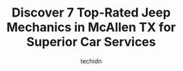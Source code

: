---
layout: ampstory
image: https://images.unsplash.com/photo-1545609904-f2f11654638d?ixlib=rb-4.0.3&ixid=MnwxMjA3fDB8MHxwaG90by1wYWdlfHx8fGVufDB8fHx8&auto=format&fit=crop&w=640&h=853&q=80
author: techidn
featured: false
description: When it comes to maintaining and repairing your vehicle in McAllen TX, USA, you deserve nothing but the best. Thats why the 7 best Jeep Mechanic in the area are here to offer their expertis
title: Discover 7 Top-Rated Jeep Mechanics in McAllen TX for Superior Car Services
cover:
   title: Discover 7 Top-Rated Jeep Mechanics in McAllen TX for Superior Car Services
   subtitle: Rickpate
   background: https://images.unsplash.com/photo-1545609904-f2f11654638d?ixlib=rb-4.0.3&ixid=MnwxMjA3fDB8MHxwaG90by1wYWdlfHx8fGVufDB8fHx8&auto=format&fit=crop&w=640&h=853&q=80

pages: 
 - layout: thirds
   top: <h1>#1 Integrity Auto Repair</h1>
   bottom: "<p>Took my 01 BMW in for an oil leak (oil filter housing) and not only did they get that job done, they noticed another important issue I hadnt caught yet and took care o</p>"
   background: https://www.knot35.com/toplist/wp-content/uploads/2023/06/best-jeep-mechanic-1-in-mcallen-tx-1685835398.jpeg
   backgroundblur: true
 - layout: thirds
   top: <h1>#2 Toys For Trucks - McAllen, TX - Car, Truck, Jeep and Off-Road Accessories</h1>
   bottom: "<p>2701 W Expy 83, McAllen, TX 78503, United States</p>"
   background: https://www.knot35.com/toplist/wp-content/uploads/2023/06/best-jeep-mechanic-2-in-mcallen-tx-1685835399.jpeg
   cta:
      link: https://www.knot35.com/toplist/discover-7-top-rated-jeep-mechanics-in-mcallen-tx-for-superior-car-services/
      text: Discover 7 Top-Rated Jeep Mechanics in McAllen TX for Superior Car Services
 - layout: thirds
   top: <h1>#3 Eagle Automotive</h1>
   bottom: "<p>11400 N 23rd St, McAllen, TX 78504, United States</p>"
   background: https://www.knot35.com/toplist/wp-content/uploads/2023/06/best-jeep-mechanic-3-in-mcallen-tx-1685835399.jpeg
   cta:
      link: https://www.knot35.com/toplist/discover-7-top-rated-jeep-mechanics-in-mcallen-tx-for-superior-car-services/
      text: Discover 7 Top-Rated Jeep Mechanics in McAllen TX for Superior Car Services
 - layout: thirds
   top: <h1>#4 Stutz Auto Service Inc.</h1>
   bottom: "<p>2408 Pecan Blvd, McAllen, TX 78501, United States</p>"
   background: https://images.unsplash.com/photo-1489648022186-8f49310909a0?ixlib=rb-4.0.3&ixid=MnwxMjA3fDB8MHxwaG90by1wYWdlfHx8fGVufDB8fHx8&auto=format&fit=crop&w=640&h=853&q=80
   cta:
      link: https://www.knot35.com/toplist/discover-7-top-rated-jeep-mechanics-in-mcallen-tx-for-superior-car-services/
      text: Discover 7 Top-Rated Jeep Mechanics in McAllen TX for Superior Car Services
 - layout: thirds
   top: <h1>#5 Jauregui Automotive & Performance Center</h1>
   bottom: "<p>2101 W Nolana Ave rear, McAllen, TX 78501, United States</p>"
   background: https://images.unsplash.com/photo-1604871000636-074fa5117945?ixlib=rb-4.0.3&ixid=MnwxMjA3fDB8MHxwaG90by1wYWdlfHx8fGVufDB8fHx8&auto=format&fit=crop&w=640&h=853&q=80
   cta:
      link: https://www.knot35.com/toplist/discover-7-top-rated-jeep-mechanics-in-mcallen-tx-for-superior-car-services/
      text: Discover 7 Top-Rated Jeep Mechanics in McAllen TX for Superior Car Services
 - layout: thirds
   top: <h1>#6 Gregs Repair Services</h1>
   bottom: "<p>4924 N Bentsen Rd, McAllen, TX 78504, United States</p>"
   background: https://plus.unsplash.com/premium_photo-1664640458616-3c74f8cb4589?ixlib=rb-4.0.3&ixid=MnwxMjA3fDB8MHxwaG90by1wYWdlfHx8fGVufDB8fHx8&auto=format&fit=crop&w=640&h=853&q=80
   cta:
      link: https://www.knot35.com/toplist/discover-7-top-rated-jeep-mechanics-in-mcallen-tx-for-superior-car-services/
      text: Discover 7 Top-Rated Jeep Mechanics in McAllen TX for Superior Car Services
 - layout: thirds
   top: <h1>#7 Markhams Automotive Wheel Aligning & Spring Shop</h1>
   bottom: "<p>513 US-83 BUS, McAllen, TX 78501, United States</p>"
   background: https://images.unsplash.com/photo-1595364397663-fca4f075d796?ixlib=rb-4.0.3&ixid=MnwxMjA3fDB8MHxwaG90by1wYWdlfHx8fGVufDB8fHx8&auto=format&fit=crop&w=640&h=853&q=80
   cta:
      link: https://www.knot35.com/toplist/discover-7-top-rated-jeep-mechanics-in-mcallen-tx-for-superior-car-services/
      text: Discover 7 Top-Rated Jeep Mechanics in McAllen TX for Superior Car Services
 - layout: thirds
   middle: Continue reading...
   background: https://images.unsplash.com/photo-1547366785-564103df7e13?ixlib=rb-4.0.3&ixid=MnwxMjA3fDB8MHxwaG90by1wYWdlfHx8fGVufDB8fHx8&auto=format&fit=crop&w=640&h=853&q=80
   cta:
      link: https://www.knot35.com/toplist/discover-7-top-rated-jeep-mechanics-in-mcallen-tx-for-superior-car-services/
      text: Discover 7 Top-Rated Jeep Mechanics in McAllen TX for Superior Car Services
      
---